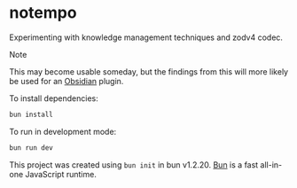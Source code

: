 # notempo
Experimenting with knowledge management techniques and zodv4 codec.
> [!NOTE]
> This may become usable someday, but the findings from this will more likely be used for an [Obsidian](https://www.google.com/url?sa=t&source=web&rct=j&opi=89978449&url=https://obsidian.md/&ved=2ahUKEwjayeSVxfSPAxXIk68BHTDdA-QQFnoECBoQAQ&usg=AOvVaw1ILZ6Ax3NYhgLRKojFB5pV) plugin. 

To install dependencies:
```bash
bun install
```
To run in development mode:
```bash
bun run dev
```
This project was created using `bun init` in bun v1.2.20. [Bun](https://bun.com) is a fast all-in-one JavaScript runtime.
